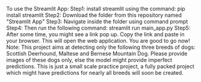 To use the Streamlit App:
Step1: install streamlit using the command: pip install streamlit
Step2: Download the folder from this repository named "Streamlit App"
Step3: Navigate inside the folder using command prompt
Step4: Then run the following command: streamlit run main_app.py
Step5: After some time, you might see a link pop up. Copy the link and paste in your browser. This will open the web application.
You are good to go now!
Note: This project aims at detecting only the following three breeds of dogs: Scottish Deerhound, Maltese and Bernese Mountain Dog.
      Please provide images of these dogs only, else the model might provide imperfect predictions.
      This is just a small scale practice project, a fully packed project which might have predictions for nearly all breeds will soon be created.
